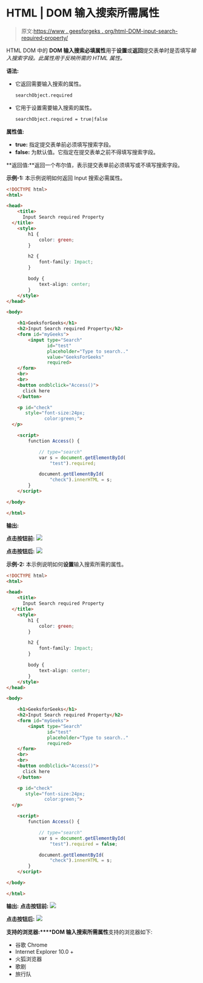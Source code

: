 # HTML | DOM 输入搜索所需属性

> 原文:[https://www . geesforgeks . org/html-DOM-input-search-required-property/](https://www.geeksforgeeks.org/html-dom-input-search-required-property/)

HTML DOM 中的 **DOM 输入搜索必填属性**用于**设置**或**返回**提交表单时是否填写*输入搜索字段。此属性用于反映所需的 HTML 属性。*

**语法:**

*   它返回需要输入搜索的属性。

    ```html
    searchObject.required
    ```

*   它用于设置需要输入搜索的属性。

    ```html
    searchObject.required = true|false
    ```

**属性值:**

*   **true:** 指定提交表单前必须填写搜索字段。
*   **false:** 为默认值。它指定在提交表单之前不得填写搜索字段。

**返回值:**返回一个布尔值，表示提交表单前必须填写或不填写搜索字段。

**示例-1:** 本示例说明如何返回 Input 搜索必需属性。

```html
<!DOCTYPE html>
<html>

<head>
    <title>
      Input Search required Property
  </title>
    <style>
        h1 {
            color: green;
        }

        h2 {
            font-family: Impact;
        }

        body {
            text-align: center;
        }
    </style>
</head>

<body>

    <h1>GeeksforGeeks</h1>
    <h2>Input Search required Property</h2>
    <form id="myGeeks">
        <input type="Search" 
               id="test" 
               placeholder="Type to search.." 
               value="GeeksForGeeks" 
               required>
    </form>
    <br>
    <br>
    <button ondblclick="Access()">
      click here
    </button>

    <p id="check" 
       style="font-size:24px;
              color:green;">
  </p>

    <script>
        function Access() {

            // type="search" 
            var s = document.getElementById(
                "test").required;

            document.getElementById(
                "check").innerHTML = s;
        }
    </script>

</body>

</html>
```

**输出:**

**点击按钮前:**
![](img/7b55aaa8fb09e7481ee4c35d86877456.png)

**点击按钮后:**
![](img/acef9315c6649eabd8023016397ad38f.png)

**示例-2:** 本示例说明如何**设置**输入搜索所需的属性。

```html
<!DOCTYPE html>
<html>

<head>
    <title>
      Input Search required Property
  </title>
    <style>
        h1 {
            color: green;
        }

        h2 {
            font-family: Impact;
        }

        body {
            text-align: center;
        }
    </style>
</head>

<body>

    <h1>GeeksforGeeks</h1>
    <h2>Input Search required Property</h2>
    <form id="myGeeks">
        <input type="Search" 
               id="test" 
               placeholder="Type to search.." 
               required>
    </form>
    <br>
    <br>
    <button ondblclick="Access()">
      click here
    </button>

    <p id="check" 
       style="font-size:24px;
              color:green;">
  </p>

    <script>
        function Access() {

            // type="search" 
            var s = document.getElementById(
                "test").required = false;

            document.getElementById(
                "check").innerHTML = s;
        }
    </script>

</body>

</html>
```

**输出:**
**点击按钮前:**
![](img/7b55aaa8fb09e7481ee4c35d86877456.png)

**点击按钮后:**
![](img/b9222c568462cf10eb2e2199b1861f59.png)

**支持的浏览器:****DOM 输入搜索所需属性**支持的浏览器如下:

*   谷歌 Chrome
*   Internet Explorer 10.0 +
*   火狐浏览器
*   歌剧
*   旅行队